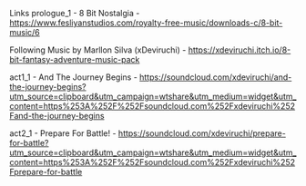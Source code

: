 Links
prologue_1 - 8 Bit Nostalgia - https://www.fesliyanstudios.com/royalty-free-music/downloads-c/8-bit-music/6

Following Music by Marllon Silva (xDeviruchi) - https://xdeviruchi.itch.io/8-bit-fantasy-adventure-music-pack

act1_1 - And The Journey Begins - https://soundcloud.com/xdeviruchi/and-the-journey-begins?utm_source=clipboard&utm_campaign=wtshare&utm_medium=widget&utm_content=https%253A%252F%252Fsoundcloud.com%252Fxdeviruchi%252Fand-the-journey-begins

act2_1 - Prepare For Battle! - https://soundcloud.com/xdeviruchi/prepare-for-battle?utm_source=clipboard&utm_campaign=wtshare&utm_medium=widget&utm_content=https%253A%252F%252Fsoundcloud.com%252Fxdeviruchi%252Fprepare-for-battle
